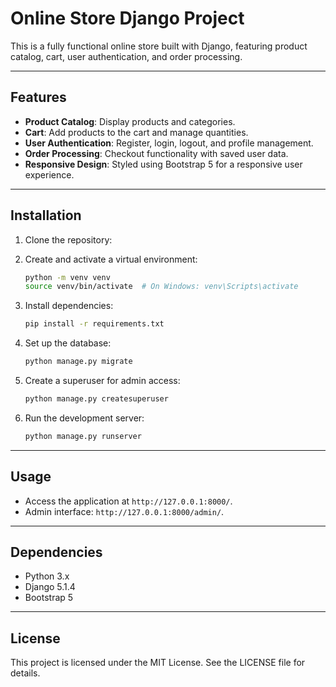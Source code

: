 # Online Store Django Project

This is a fully functional online store built with Django, featuring product catalog, cart, user authentication, and order processing.

---

## Features

- **Product Catalog**: Display products and categories.
- **Cart**: Add products to the cart and manage quantities.
- **User Authentication**: Register, login, logout, and profile management.
- **Order Processing**: Checkout functionality with saved user data.
- **Responsive Design**: Styled using Bootstrap 5 for a responsive user experience.

---

## Installation

1. Clone the repository:


2. Create and activate a virtual environment:
   ```bash
   python -m venv venv
   source venv/bin/activate  # On Windows: venv\Scripts\activate
   ```

3. Install dependencies:
   ```bash
   pip install -r requirements.txt
   ```

4. Set up the database:
   ```bash
   python manage.py migrate
   ```

5. Create a superuser for admin access:
   ```bash
   python manage.py createsuperuser
   ```

6. Run the development server:
   ```bash
   python manage.py runserver
   ```

---

## Usage

- Access the application at `http://127.0.0.1:8000/`.
- Admin interface: `http://127.0.0.1:8000/admin/`.

---

## Dependencies

- Python 3.x
- Django 5.1.4
- Bootstrap 5

---

## License

This project is licensed under the MIT License. See the LICENSE file for details.
